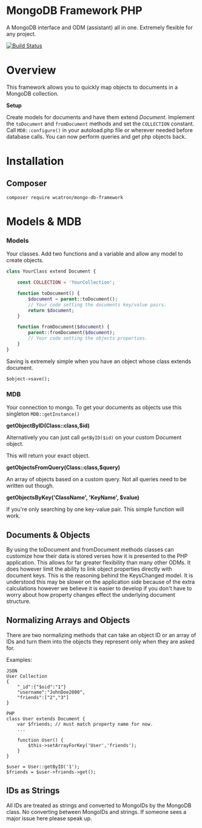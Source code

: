MongoDB Framework PHP
=====================

A MongoDB interface and ODM (assistant) all in one. Extremely flexible for any project.

[![Build Status](https://travis-ci.org/wcatron/MongoDB-Framework-PHP.svg?branch=master)](https://travis-ci.org/wcatron/MongoDB-Framework-PHP)

# Overview

This framework allows you to quickly map objects to documents in a MongoDB collection.

**Setup**

Create models for documents and have them extend *Document*. Implement the `toDocument` and `fromDocument` methods and set the `COLLECTION` constant. Call `MDB::configure()` in your autoload.php file or wherever needed before database calls. You can now perform queries and get php objects back.

# Installation

## Composer

```
composer require wcatron/mongo-db-framework
```

# Models & MDB

### Models

Your classes. Add two functions and a variable and allow any model to create objects.

```php
class YourClass extend Document {

	const COLLECTION = 'YourCollection';

	function toDocument() {
		$document = parent::toDocument();
		// Your code setting the documents key/value pairs.
		return $document;
	}

	function fromDocument($document) {
		parent::fromDocument($document);
		// Your code setting the objects properties.
	}
}
```

Saving is extremely simple when you have an object whose class extends document.

`$object->save();`

### MDB

Your connection to mongo. To get your documents as objects use this singleton `MDB::getInstance()`

**getObjectByID(Class::class,$id)**

Alternatively you can just call `getByID($id)` on your custom Document object.

This will return your exact object.

**getObjectsFromQuery(Class::class,$query)**

An array of objects based on a custom query. Not all queries need to be written out though.

**getObjectsByKey('ClassName', 'KeyName', $value)**

If you're only searching by one key-value pair. This simple function will work.

## Documents & Objects

By using the toDocument and fromDocument methods classes can customize how their data is stored verses how it is presented to the PHP application. This allows for far greater flexibility than many other ODMs. It does however limit the ability to link object properties directly with document keys. This is the reasoning behind the KeysChanged model. It is understood this may be slower on the application side because of the extra calculations however we believe it is easier to develop if you don't have to worry about how property changes effect the underlying document structure.

## Normalizing Arrays and Objects

There are two normalizing methods that can take an object ID or an array of IDs and turn them into the objects they represent only when they are asked for.

Examples:
```
JSON
User Collection
{
	"_id":{"$oid":"1"}
	"username":"JohnDoe2000",
	"friends":["2","3"]
}
```

```
PHP
class User extends Document {
	var $friends; // must match property name for now.
	...

	function User() {
		$this->setArrayForKey('User','friends');
	}
}

$user = User::getByID('1');
$friends = $user->friends->get();

```

## IDs as Strings

All IDs are treated as strings and converted to MongoIDs by the MongoDB class. No converting between MongoIDs and strings. If someone sees a major issue here please speak up.
